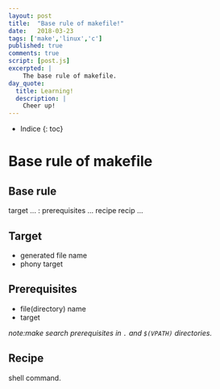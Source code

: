 ```yaml
---
layout: post
title:  "Base rule of makefile!"
date:   2018-03-23
tags: ['make','linux','c']
published: true
comments: true
script: [post.js]
excerpted: |
	The base rule of makefile.
day_quote:
  title: Learning!
  description: |
    Cheer up!
---
```


* Indice
{: toc}

Base rule of makefile
=====================

## Base rule

target ... : prerequisites ...
<Tab>recipe
<Tab>recip
...

## Target

  - generated file name
  - phony target

## Prerequisites
  
  - file(directory) name
  - target

*note:make search prerequisites in `.` and `$(VPATH)` directories.*

## Recipe
  
  shell command.

